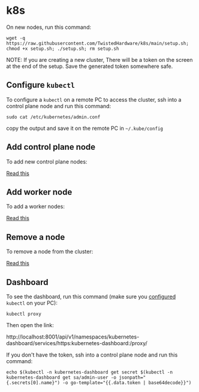 # k8s

On new nodes, run this command:

```
wget -q https://raw.githubusercontent.com/TwistedHardware/k8s/main/setup.sh; chmod +x setup.sh; ./setup.sh; rm setup.sh
```

NOTE: If you are creating a new cluster, There will be a token on the screen at the end of the setup. Save the generated token somewhere safe.


## Configure `kubectl`

To configure a `kubectl` on a remote PC to access the cluster, ssh into a control plane node and run this command:

```
sudo cat /etc/kubernetes/admin.conf
```

copy the output and save it on the remote PC in `~/.kube/config`

## Add control plane node

To add new control plane nodes:

[Read this](new-masterplane.md)

## Add worker node

To add a worker nodes:

[Read this](new-worker.md)

## Remove a node

To remove a node from the cluster:

[Read this](remove-node.md)

## Dashboard

To see the dashboard, run this command (make sure you [configured](#configure-kubectl) `kubectl` on your PC):

```
kubectl proxy
```

Then open the link:

http://localhost:8001/api/v1/namespaces/kubernetes-dashboard/services/https:kubernetes-dashboard:/proxy/

If you don't have the token, ssh into a control plane node and run this command:

```
echo $(kubectl -n kubernetes-dashboard get secret $(kubectl -n kubernetes-dashboard get sa/admin-user -o jsonpath="{.secrets[0].name}") -o go-template="{{.data.token | base64decode}}")
```
